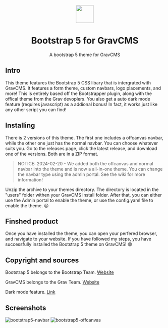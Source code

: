 <div align="center">
<img src="https://getbootstrap.com/docs/5.3/assets/brand/bootstrap-logo-shadow.png" width="56px">
<h1>Bootstrap 5 for GravCMS</h1>
<p>A bootstrap 5 theme for GravCMS</p>
</div>

## Intro
This theme features the Bootstrap 5 CSS libary that is intergrated with GravCMS. It features a form theme, custom navbars, logo placements, and more! This is entirely based off the Bootstrapper plugin, along with the offical theme from the Grav devoplers. You also get a auto dark mode feature (requires javascript) as a addional bonus! In fact, it works just like any other script you can find!

## Installing
There is 2 versions of this theme. The first one includes a offcanvas navbar, while the other one just has the normal navbar. You can choose whatever suits you. Go to the releases page, click the latest release, and download one of the versions. Both are in a ZIP format.

> NOTICE: 2024-02-20 - We added both the offcanvas and normal navbar into the theme and is now a all-in-one theme. You can change the navbar type using the admin portal. See the wiki for more information!

Unzip the archive to your themes directory. The directory is located in the "users" folder withen your GravCMS install folder. After that, you can either use the Admin portal to enable the theme, or use the config.yaml file to enable the theme. 😉

## Finshed product
Once you have installed the theme, you can open your perfered browser, and navigate to your website. If you have followed my steps, you have successfully installed the Bootstrap 5 theme on GravCMS! 😄

## Copyright and sources
Bootstrap 5 belongs to the Bootstrap Team. [Website](https://getbootstrap.com/)

GravCMS belongs to the Grav Team. [Website](https://getgrav.org/)

Dark mode feature. [Link](https://getbootstrap.com/docs/5.3/customize/color-modes/#javascript)

## Screenshots
![bootstrap5-navbar](https://github.com/SSP6904/grav-theme-bootstrap5/assets/75172901/8dfbc662-66ec-4895-9a9b-76c6af6fa5fb)
![bootstrap5-offcanvas](https://github.com/SSP6904/grav-theme-bootstrap5/assets/75172901/bf5e3d9f-ebc1-4f82-8f94-c369a0f8ae6a)


